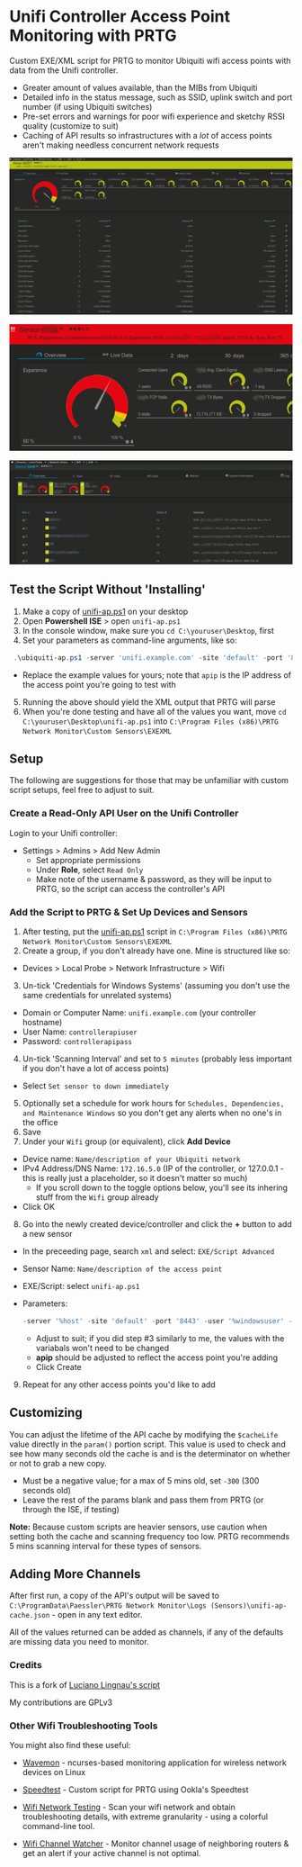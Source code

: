 # Unifi Controller Access Point Monitoring with PRTG
Custom EXE/XML script for PRTG to monitor Ubiquiti wifi access points with data from the Unifi controller.

- Greater amount of values available, than the MIBs from Ubiquiti
- Detailed info in the status message, such as SSID, uplink switch and port number (if using Ubiquiti switches)
- Pre-set errors and warnings for poor wifi experience and sketchy RSSI quality (customize to suit)
- Caching of API results so infrastructures with a *lot* of access points aren't making needless concurrent network requests

![PRTG Sensor Screenshot](img/prtg-screenshot.png)

![Pre-set error trigger](img/alert-preset.png)

![Devices page](img/device-list.png)

## Test the Script Without 'Installing'
1. Make a copy of [unifi-ap.ps1](unifi-ap.ps1) on your desktop
2. Open **Powershell ISE** > open `unifi-ap.ps1`
3. In the console window, make sure you `cd C:\youruser\Desktop`, first
4. Set your parameters as command-line arguments, like so:
  ```powershell
   .\ubiquiti-ap.ps1 -server 'unifi.example.com' -site 'default' -port '8443' -user 'apiuser' -password 'apipassword' -apip '172.16.5.1'
  ```
  - Replace the example values for yours; note that `apip` is the IP address of the access point you're going to test with
5. Running the above should yield the XML output that PRTG will parse
6. When you're done testing and have all of the values you want, move `cd C:\youruser\Desktop\unifi-ap.ps1` into `C:\Program Files (x86)\PRTG Network Monitor\Custom Sensors\EXEXML`



## Setup
The following are suggestions for those that may be unfamiliar with custom script setups, feel free to adjust to suit.

### Create a Read-Only API User on the Unifi Controller
Login to your Unifi controller:
- Settings > Admins > Add New Admin
  - Set appropriate permissions
  - Under **Role**, select `Read Only`
  - Make note of the username & password, as they will be input to PRTG, so the script can access the controller's API

### Add the Script to PRTG & Set Up Devices and Sensors
1. After testing, put the [unifi-ap.ps1](unifi-ap.ps1) script in `C:\Program Files (x86)\PRTG Network Monitor\Custom Sensors\EXEXML`
2. Create a group, if you don't already have one.  Mine is structured like so:
  - Devices > Local Probe > Network Infrastructure > Wifi
3. Un-tick 'Credentials for Windows Systems' (assuming you don't use the same credentials for unrelated systems)
  - Domain or Computer Name: `unifi.example.com` (your controller hostname)
  - User Name: `controllerapiuser`
  - Password: `controllerapipass`
4. Un-tick 'Scanning Interval' and set to `5 minutes` (probably less important if you don't have a lot of access points)
  - Select `Set sensor to down immediately`
5. Optionally set a schedule for work hours for `Schedules, Dependencies, and Maintenance Windows` so you don't get any alerts when no one's in the office
6. Save
7. Under your `Wifi` group (or equivalent), click **Add Device**
  - Device name: `Name/description of your Ubiquiti network`
  - IPv4 Address/DNS Name: `172.16.5.0` (IP of the controller, or 127.0.0.1 - this is really just a placeholder, so it doesn't matter so much)
    - If you scroll down to the toggle options below, you'll see its inhering stuff from the `Wifi` group already
  - Click OK
8. Go into the newly created device/controller and click the **+** button to add a new sensor
  - In the preceeding page, search `xml` and select: `EXE/Script Advanced`
  - Sensor Name: `Name/description of the access point`
  - EXE/Script: select `unifi-ap.ps1`
  - Parameters:

    ```powershell
    -server '%host' -site 'default' -port '8443' -user '%windowsuser' -password '%windowspassword' -apip '172.16.5.31'
    ```

    - Adjust to suit; if you did step #3 similarly to me, the values with the variabals won't need to be changed
    - **apip** should be adjusted to reflect the access point you're adding
    - Click Create
9. Repeat for any other access points you'd like to add

## Customizing
You can adjust the lifetime of the API cache by modifying the `$cacheLife` value directly in the `param()` portion script.  This value is used to check and see how many seconds old the cache is and is the determinator on whether or not to grab a new copy.
- Must be a negative value; for a max of 5 mins old, set `-300` (300 seconds old)
- Leave the rest of the params blank and pass them from PRTG (or through the ISE, if testing)

**Note:** Because custom scripts are heavier sensors, use caution when setting both the cache and scanning frequency too low.  PRTG recommends 5 mins scanning interval for these types of sensors.

## Adding More Channels
After first run, a copy of the API's output will be saved to `C:\ProgramData\Paessler\PRTG Network Monitor\Logs (Sensors)\unifi-ap-cache.json` - open in any text editor.

All of the values returned can be added as channels, if any of the defaults are missing data you need to monitor.

### Credits
This is a fork of [Luciano Lingnau's script](https://kb.paessler.com/en/topic/71263-can-i-monitor-ubiquiti-unifi-network-devices-with-prtg)

My contributions are GPLv3

### Other Wifi Troubleshooting Tools
You might also find these useful:

- [Wavemon](https://github.com/uoaerg/wavemon) - ncurses-based monitoring application for wireless network devices on Linux

- [Speedtest](https://greiginsydney.com/new-ooklaspeedtest-ps1/) - Custom script for PRTG using Ookla's Speedtest

- [Wifi Network Testing](https://github.com/angela-d/wifi-network-testing) - Scan your wifi network and obtain troubleshooting details, with extreme granularity - using a colorful command-line tool.

- [Wifi Channel Watcher](https://github.com/angela-d/wifi-channel-watcher) - Monitor channel usage of neighboring routers & get an alert if your active channel is not optimal.
